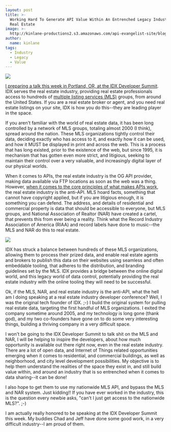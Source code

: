 ```yaml
---
layout: post
title: >-
  Working Hard To Generate API Value Within An Entrenched Legacy Industry Like
  Real Estate
image: >-
  http://kinlane-productions2.s3.amazonaws.com/api-evangelist-site/blog/idx-summit-logo.png
author:
  name: kinlane
tags:
  - Industry
  - Legacy
  - Value
---
```

[![](http://kinlane-productions2.s3.amazonaws.com/api-evangelist-site/blog/idx-summit-logo.png)](http://learn-more.idxbroker.com/developer-summit/)

[I preparing a talk this week in Portland, OR, at the IDX Developer Summit](http://learn-more.idxbroker.com/developer-summit/). IDX serves the real estate industry, providing real estate professionals access to hundreds of [multiple listing services (MLS)](https://en.wikipedia.org/wiki/Multiple_listing_service) groups, from around the United States. If you are a real estate broker or agent, and you need real estate listings on your site, IDX is how you do this--they are leading player in the space.

If you aren't familiar with the world of real estate data, it has been long controlled by a network of MLS groups, totaling almost 2000 (I think), spread around the nation. These MLS organizations tightly control their data, deciding exactly who has access to it, and exactly how it can be used, and how it MUST be displayed in print and across the web. This is a process that has long existed, prior to the existence of the web, but since 1995, it is mechanism that has gotten even more strict, and litigious, seeking to maintain their control over a very valuable, and increasingly digital layer of our physical worlds. 

When it comes to APIs, the real estate industry is the OG API provider, making data available via FTP locations as soon as the web was a thing. However, [when it comes to the core principles of what makes APIs work](http://apievangelist.com/2014/05/06/remembering-why-this-whole-api-thing-is-working--apidays-berlin/), the real estate industry is the anti-API. MLS hoard facts, something that cannot have copyright applied, but if you are litigious enough, it is something you can defend. The address, and details of residential and commercial property is data that should be accessible to everyone, but MLS groups, and National Association of Realtor (NAR) have created a cartel, that prevents this from ever being a reality. Think what the Record Industry Association of America (RIAA) and record labels have done to music--the MLS and NAR do this to real estate.

[![](http://kinlane-productions2.s3.amazonaws.com/api-evangelist-site/blog/idx-real-estate.png)](http://www.idxbroker.com/)

IDX has struck a balance between hundreds of these MLS organizations, allowing them to process their prized data, and enable real estate agents and brokers to publish this data on their websites using seamless and often embeddable tooling, that adheres to the distribution, and branding guidelines set by the MLS. IDX provides a bridge between the online digital world, and this legacy world of data control, potentially providing the real estate industry with the online tooling they will need to be successful.

Ok, if the MLS, NAR, and real estate industry is the anti-API, what the hell am I doing speaking at a real estate industry developer conference? Well, I was the original tech founder of IDX. ;-) I build the original system for pulling real estate data, targeting the first handful of MLS organizations. I exited the company sometime around 2005, and my technology is long gone (thank god), and my two co-founders have gone on to do some very interesting things, building a thriving company in a very difficult space.

I won't be going to the IDX Developer Summit to talk shit on the MLS and NAR, I will be helping to inspire the developers, about how much opportunity is available out there right now, even in the real estate industry. There are a lot of open data, and Internet of Things related opportunities emerging when it comes to residential, and commercial buildings, as well as neighborhood, and city level development possibilities. My objective is to help them understand the realities of the space they exist in, and still build value within, and around an industry that is so entrenched when it comes to data sharing--it can be done!

I also hope to get them to use my nationwide MLS API, and bypass the MLS and NAR system. Just kidding!! If you have ever worked in the industry, this is the question every newbie asks, "can't I just get access to the nationwide MLS?". ;-)

I am actually really honored to be speaking at the IDX Developer Summit this week. My buddies Chad and Jeff have done some good work, in a very difficult industry--I am proud of them.